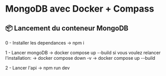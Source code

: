 # MongoDB avec Docker + Compass

## 📦 Lancement du conteneur MongoDB

0 - Installer les dependances
-> npm i

1 - Lancer mongoDB
-> docker compose up --build 
si vous voulez relancer l'installation:
-> docker compose down -v
-> docker compose up --build

2 - Lancer l'api
-> npm run dev